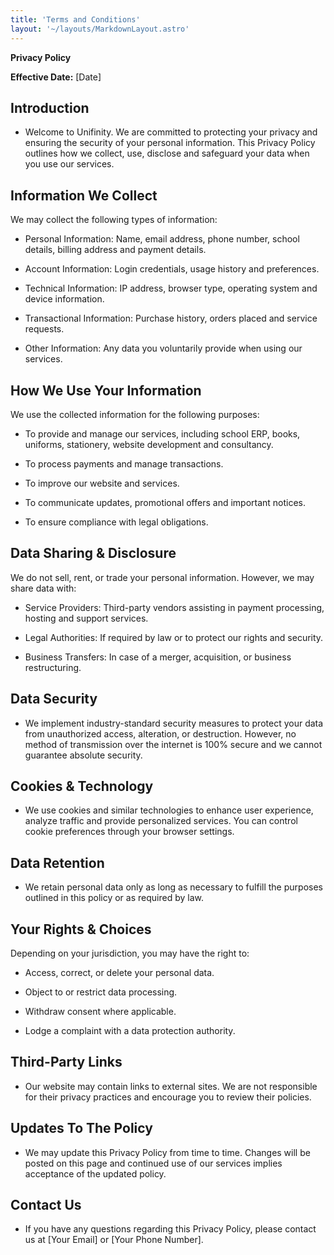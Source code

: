 ```yaml
---
title: 'Terms and Conditions'
layout: '~/layouts/MarkdownLayout.astro'
---
```


**Privacy Policy**

**Effective Date:** [Date]

## Introduction 

- Welcome to Unifinity. We are committed to protecting your privacy and ensuring the security of your personal information. This Privacy Policy outlines how we collect, use, disclose and safeguard your data when you use our services.

## Information We Collect

We may collect the following types of information:

- Personal Information: Name, email address, phone number, school details, billing address and payment details.

- Account Information: Login credentials, usage history and preferences.

- Technical Information: IP address, browser type, operating system and device information.

- Transactional Information: Purchase history, orders placed and service requests.

- Other Information: Any data you voluntarily provide when using our services.

## How We Use Your Information

We use the collected information for the following purposes:

- To provide and manage our services, including school ERP, books, uniforms, stationery, website development and consultancy.

- To process payments and manage transactions.

- To improve our website and services.

- To communicate updates, promotional offers and important notices.

- To ensure compliance with legal obligations.

## Data Sharing & Disclosure

We do not sell, rent, or trade your personal information. However, we may share data with:

- Service Providers: Third-party vendors assisting in payment processing, hosting and support services.

- Legal Authorities: If required by law or to protect our rights and security.

- Business Transfers: In case of a merger, acquisition, or business restructuring.


## Data Security

- We implement industry-standard security measures to protect your data from unauthorized access, alteration, or destruction. However, no method of transmission over the internet is 100% secure and we cannot guarantee absolute security.

## Cookies & Technology

- We use cookies and similar technologies to enhance user experience, analyze traffic and provide personalized services. You can control cookie preferences through your browser settings.

## Data Retention

- We retain personal data only as long as necessary to fulfill the purposes outlined in this policy or as required by law.

## Your Rights & Choices

Depending on your jurisdiction, you may have the right to:

- Access, correct, or delete your personal data.

- Object to or restrict data processing.

- Withdraw consent where applicable.

- Lodge a complaint with a data protection authority.

## Third-Party Links

- Our website may contain links to external sites. We are not responsible for their privacy practices and encourage you to review their policies.

## Updates To The Policy

- We may update this Privacy Policy from time to time. Changes will be posted on this page and continued use of our services implies acceptance of the updated policy.

## Contact Us

- If you have any questions regarding this Privacy Policy, please contact us at [Your Email] or [Your Phone Number].